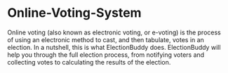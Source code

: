 # Online-Voting-System

Online voting (also known as electronic voting, or e-voting) is the process of using an electronic method to cast, and then tabulate, votes in an election. In a nutshell, this is what ElectionBuddy does. ElectionBuddy will help you through the full election process, from notifying voters and collecting votes to calculating the results of the election.
